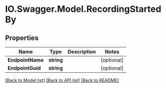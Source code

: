 # IO.Swagger.Model.RecordingStartedBy
## Properties

Name | Type | Description | Notes
------------ | ------------- | ------------- | -------------
**EndpointName** | **string** |  | [optional] 
**EndpointGuid** | **string** |  | [optional] 

[[Back to Model list]](../README.md#documentation-for-models) [[Back to API list]](../README.md#documentation-for-api-endpoints) [[Back to README]](../README.md)

